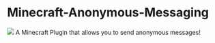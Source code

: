 # Minecraft-Anonymous-Messaging
[![](https://www.stickpng.com/img/icons-logos-emojis/download-buttons/blue-download-button)](https://github.com/user/repository/subscription)
A Minecraft Plugin that allows you to send anonymous messages!

